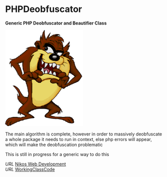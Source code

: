 PHPDeobfuscator
===============

__Generic PHP Deobfuscator and Beautifier Class__

![Tazmania](/images/Tazmania.png)

The main algorithm is complete,  however in order to massively deobfuscate a whole package
it needs to run in context, else php errors will appear, which will make the
deobfuscation problematic

This is still in progress for a generic way to do this

*URL* [Nikos Web Development](http://nikos-web-development.netai.net/ "Nikos Web Development")  
*URL* [WorkingClassCode](http://workingclasscode.uphero.com/ "Working Class Code")  
